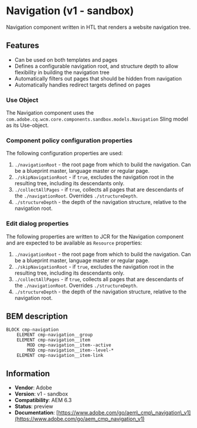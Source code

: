 <!--
Copyright 2017 Adobe Systems Incorporated

Licensed under the Apache License, Version 2.0 (the "License");
you may not use this file except in compliance with the License.
You may obtain a copy of the License at

    http://www.apache.org/licenses/LICENSE-2.0

Unless required by applicable law or agreed to in writing, software
distributed under the License is distributed on an "AS IS" BASIS,
WITHOUT WARRANTIES OR CONDITIONS OF ANY KIND, either express or implied.
See the License for the specific language governing permissions and
limitations under the License.
-->

Navigation (v1 - sandbox)
====
Navigation component written in HTL that renders a website navigation tree.

## Features
* Can be used on both templates and pages
* Defines a configurable navigation root, and structure depth to allow flexibility in building the navigation tree
* Automatically filters out pages that should be hidden from navigation
* Automatically handles redirect targets defined on pages


### Use Object
The Navigation component uses the `com.adobe.cq.wcm.core.components.sandbox.models.Navigation` Sling model as its Use-object.

### Component policy configuration properties
The following configuration properties are used:

1. `./navigationRoot` - the root page from which to build the navigation. Can be a blueprint master, language master or regular page.
2. `./skipNavigationRoot` - if `true`, excludes the navigation root in the resulting tree, including its descendants only.
3. `./collectAllPages` - if `true`, collects all pages that are descendants of the `./navigationRoot`. Overrides `./structureDepth`.
4. `./structureDepth` - the depth of the navigation structure, relative to the navigation root.

### Edit dialog properties
The following properties are written to JCR for the Navigation component and are expected to be available as `Resource` properties:

1. `./navigationRoot` - the root page from which to build the navigation. Can be a blueprint master, language master or regular page.
2. `./skipNavigationRoot` - if `true`, excludes the navigation root in the resulting tree, including its descendants only.
3. `./collectAllPages` - if `true`, collects all pages that are descendants of the `./navigationRoot`. Overrides `./structureDepth`.
4. `./structureDepth` - the depth of the navigation structure, relative to the navigation root.

## BEM description
```
BLOCK cmp-navigation
    ELEMENT cmp-navigation__group
    ELEMENT cmp-navigation__item
        MOD cmp-navigation__item--active
        MOD cmp-navigation__item--level-*
    ELEMENT cmp-navigation__item-link
```

## Information
* **Vendor**: Adobe
* **Version**: v1 - sandbox
* **Compatibility**: AEM 6.3
* **Status**: preview
* **Documentation**: [https://www.adobe.com/go/aem\_cmp\_navigation\_v1](https://www.adobe.com/go/aem_cmp_navigation_v1)

